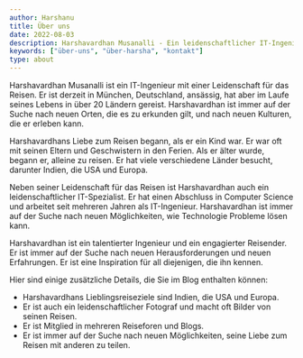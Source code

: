 ```yaml
---
author: Harshanu
title: Über uns
date: 2022-08-03
description: Harshavardhan Musanalli - Ein leidenschaftlicher IT-Ingenieur und Reisender
keywords: ["über-uns", "über-harsha", "kontakt"]
type: about
---
```


Harshavardhan Musanalli ist ein IT-Ingenieur mit einer Leidenschaft für das Reisen. Er ist derzeit in München, Deutschland, ansässig, hat aber im Laufe seines Lebens in über 20 Ländern gereist. Harshavardhan ist immer auf der Suche nach neuen Orten, die es zu erkunden gilt, und nach neuen Kulturen, die er erleben kann.

Harshavardhans Liebe zum Reisen begann, als er ein Kind war. Er war oft mit seinen Eltern und Geschwistern in den Ferien. Als er älter wurde, begann er, alleine zu reisen. Er hat viele verschiedene Länder besucht, darunter Indien, die USA und Europa.

Neben seiner Leidenschaft für das Reisen ist Harshavardhan auch ein leidenschaftlicher IT-Spezialist. Er hat einen Abschluss in Computer Science und arbeitet seit mehreren Jahren als IT-Ingenieur. Harshavardhan ist immer auf der Suche nach neuen Möglichkeiten, wie Technologie Probleme lösen kann.

Harshavardhan ist ein talentierter Ingenieur und ein engagierter Reisender. Er ist immer auf der Suche nach neuen Herausforderungen und neuen Erfahrungen. Er ist eine Inspiration für all diejenigen, die ihn kennen.

Hier sind einige zusätzliche Details, die Sie im Blog enthalten können:

- Harshavardhans Lieblingsreiseziele sind Indien, die USA und Europa.
- Er ist auch ein leidenschaftlicher Fotograf und macht oft Bilder von seinen Reisen.
- Er ist Mitglied in mehreren Reiseforen und Blogs.
- Er ist immer auf der Suche nach neuen Möglichkeiten, seine Liebe zum Reisen mit anderen zu teilen.

